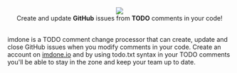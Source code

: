 <div align="center">
  <a href="https://imdone.io">
    <img src="https://cloud.githubusercontent.com/assets/233505/20074358/834b497e-a4f5-11e6-9445-344262df3276.png"/>
  </a>

  <br/>
  Create and update <strong>GitHub</strong> issues from <strong>TODO</strong> comments in your code!  
  <br/><br/>
</div>

imdone is a TODO comment change processor that can create, update and close GitHub issues when you modify comments in your code.  Create an account on [imdone.io](https://imdone.io) and by using todo.txt syntax in your TODO comments you'll be able to stay in the zone and keep your team up to date.



